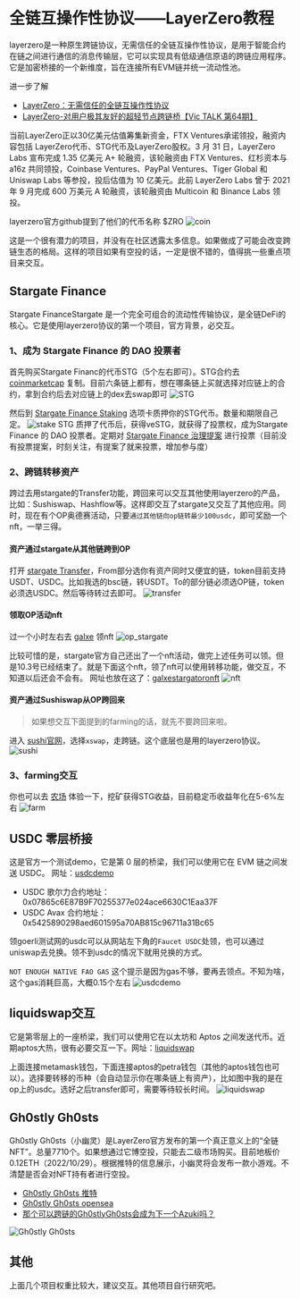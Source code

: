 # 全链互操作性协议——LayerZero教程
layerzero是一种原生跨链协议，无需信任的全链互操作性协议，是用于智能合约在链之间进行通信的消息传输层，它可以实现具有低级通信原语的跨链应用程序。它是加密桥接的一个新维度，旨在连接所有EVM链并统一流动性池。

进一步了解
- [LayerZero：无需信任的全链互操作性协议](https://mirror.xyz/searchblock.eth/EoxnJ2lXtK1yYdHhtXP9Ny_TM0cOGg8nmgOY9hv6wZE)
- [LayerZero-对用户极其友好的超轻节点跨链桥【Vic TALK 第64期】](https://www.youtube.com/watch?v=pu-GOA9hSIs)

当前LayerZero正以30亿美元估值筹集新资金，FTX Ventures承诺领投，融资内容包括 LayerZero代币、STG代币及LayerZero股权。3 月 31 日，LayerZero Labs 宣布完成 1.35 亿美元 A+ 轮融资，该轮融资由 FTX Ventures、红杉资本与 a16z 共同领投，Coinbase Ventures、PayPal Ventures、Tiger Global 和 Uniswap Labs 等参投，投后估值为 10 亿美元。此前 LayerZero Labs 曾于 2021 年 9 月完成 600 万美元 A 轮融资，该轮融资由 Multicoin 和 Binance Labs 领投。

layerzero官方github提到了他们的代币名称 $ZRO
![coin](https://s2.loli.net/2022/10/28/ijoXMDPfIOmKbps.png)

这是一个很有潜力的项目，并没有在社区透露太多信息。如果做成了可能会改变跨链生态的格局。这样的项目如果有空投的话，一定是很不错的，值得挑一些重点项目来交互。

## Stargate Finance

Stargate FinanceStargate 是一个完全可组合的流动性传输协议，是全链DeFi的核心。它是使用layerzero协议的第一个项目，官方背景，必交互。

### 1、成为 Stargate Finance 的 DAO 投票者

首先购买Stargate Financ的代币STG（5个左右即可）。STG合约去 [coinmarketcap](https://coinmarketcap.com/currencies/stargate-finance/) 复制。目前六条链上都有，想在哪条链上买就选择对应链上的合约，拿到合约后去对应链上的dex去swap即可
![STG](https://s2.loli.net/2022/10/29/gILb72YRrQ86ZyS.png)

然后到 [Stargate Finance Staking](https://stargate.finance/stake) 选项卡质押你的STG代币。数量和期限自己定。
![stake STG](https://s2.loli.net/2022/10/29/7Zx1gGNu3mj9KLE.png)
质押了代币后，获得veSTG，就获得了投票权，成为Stargate Finance 的 DAO 投票者。定期对 [Stargate Finance 治理提案](https://snapshot.org/#/stgdao.eth) 进行投票（目前没有投票提案，时刻关注，有提案了就来投票，增加参与度）

### 2、跨链转移资产

跨过去用stargate的Transfer功能，跨回来可以交互其他使用layerzero的产品，比如：Sushiswap、Hashflow等。这样即交互了stargate又交互了其他应用。同时，现在有个OP奥德赛活动，只要`通过其他链向op链转最少100usdc`，即可奖励一个nft，一举三得。

#### 资产通过stargate从其他链跨到OP
打开 [stargate Transfer](https://stargate.finance/transfer)，From部分选你有资产同时又便宜的链，token目前支持USDT、USDC。比如我选的bsc链，转USDT。To的部分链必须选OP链，token必须选USDC。然后等待转过去即可。
![transfer](https://s2.loli.net/2022/10/29/Ofr89PTWumoe4E5.png)
#### 领取OP活动nft
过一个小时左右去 [galxe](https://galxe.com/Optimism/campaign/GC6HiUtSAs) 领nft
![op_stargate](https://s2.loli.net/2022/10/29/ZQFciKkyeMpLgn6.png)

比较可惜的是，stargate官方自己还出了一个nft活动，做完上述任务可以领。但是10.3号已经结束了。就是下面这个nft，领了nft可以使用转移功能，做交互，不知道以后还会不会有。
网址也放在这了：[galxestargatoronft](https://www.galxestargatoronft.com/mint)
![nft](https://s2.loli.net/2022/10/29/kJmjOQlNw3bHs2a.png)

#### 资产通过Sushiswap从OP跨回来
>如果想交互下面提到的farming的话，就先不要跨回来啦。

进入 [sushi官网](https://www.sushi.com/xswap)，选择`xswap`，走跨链。这个底层也是用的layerzero协议。
![sushi](https://s2.loli.net/2022/10/29/s1wKInhS2uZWRGf.png)

### 3、farming交互
你也可以去 [农场](https://stargate.finance/farm) 体验一下，挖矿获得STG收益，目前稳定币收益年化在5-6%左右
![farm](https://s2.loli.net/2022/10/29/gwQCvbeUW3VKLEx.png)

## USDC 零层桥接
这是官方一个测试demo，它是第 0 层的桥梁，我们可以使用它在 EVM 链之间发送 USDC。
网址：[usdcdemo](https://usdcdemo.layerzero.network/bridge)

- USDC 歌尔力合约地址： 0x07865c6E87B9F70255377e024ace6630C1Eaa37F
- USDC Avax 合约地址： 0x5425890298aed601595a70AB815c96711a31Bc65

领goerli测试网的usdc可以从网站左下角的`Faucet USDC`处领，也可以通过uniswap去兑换。领不到usdc的情况下就用兑换的方式。

`NOT ENOUGH NATIVE FAO GAS` 这个提示是因为gas不够，要再去领点。不知为啥，这个gas消耗巨高，大概0.15个左右
![usdcdemo](https://s2.loli.net/2022/10/29/qZ4KuNVwDycJSBd.png)

## liquidswap交互

它是第零层上的一座桥梁，我们可以使用它在以太坊和 Aptos 之间发送代币。近期aptos大热，很有必要交互一下。网址：[liquidswap](https://bridge.liquidswap.com/)

上面连接metamask钱包，下面连接aptos的petra钱包（其他的aptos钱包也可以）。选择要转移的币种（会自动显示你在哪条链上有资产），比如图中我的是在op上的usdc。选好之后transfer即可，需要等待较长时间。
![liquidswap](https://s2.loli.net/2022/10/29/HWEY9N8vhcRpbLk.png)

## Gh0stly Gh0sts

Gh0stly Gh0sts（小幽灵）是LayerZero官方发布的第一个真正意义上的“全链NFT”。总量7710个。如果想通过它博空投，只能去二级市场购买。目前地板价0.12ETH（2022/10/29）。根据推特的信息展示，小幽灵将会发布一款小游戏。不清楚是否会对NFT持有者进行空投。
- [Gh0stly Gh0sts 推特](https://twitter.com/gh0stlygh0sts)
- [Gh0stly Gh0sts opensea](https://opensea.io/zh-CN/collection/gh0stlygh0sts)
- [那个可以跨链的Gh0stlyGh0sts会成为下一个Azuki吗？](https://jason.mirror.xyz/3dINEPmJ0UqpvUtvwgFYZ33xkHdmxTQRdhDppexsWLg)

![Gh0stly Gh0sts](https://s2.loli.net/2022/10/29/Isa9ro6CLph3W5t.png)

## 其他

上面几个项目权重比较大，建议交互。其他项目自行研究吧。